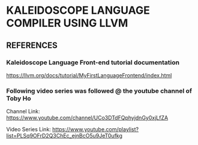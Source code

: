 # KALEIDOSCOPE LANGUAGE COMPILER USING LLVM

## REFERENCES
### Kaleidoscope Language Front-end tutorial documentation
https://llvm.org/docs/tutorial/MyFirstLanguageFrontend/index.html
### Following video series was followed @ the youtube channel of Toby Ho 

Channel Link:
https://www.youtube.com/channel/UCo3DTdFQphyjdnGy0xjLfZA

Video Series Link:
https://www.youtube.com/playlist?list=PLSq9OFrD2Q3ChEc_ejnBcO5u9JeT0ufkg
